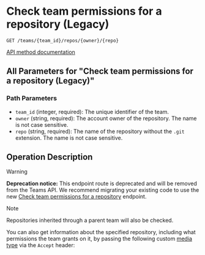 # Check team permissions for a repository (Legacy)

`GET /teams/{team_id}/repos/{owner}/{repo}`

[API method documentation](https://docs.github.com/rest/teams/teams#check-team-permissions-for-a-repository-legacy)

## All Parameters for "Check team permissions for a repository (Legacy)"

### Path Parameters

- `team_id` (integer, required): The unique identifier of the team.
- `owner` (string, required): The account owner of the repository. The name is not case sensitive.
- `repo` (string, required): The name of the repository without the `.git` extension. The name is not case sensitive.

## Operation Description

> [!WARNING]
> **Deprecation notice:** This endpoint route is deprecated and will be removed from the Teams API. We recommend migrating your existing code to use the new [Check team permissions for a repository](https://docs.github.com/rest/teams/teams#check-team-permissions-for-a-repository) endpoint.

> [!NOTE]
> Repositories inherited through a parent team will also be checked.

You can also get information about the specified repository, including what permissions the team grants on it, by passing the following custom [media type](https://docs.github.com/rest/using-the-rest-api/getting-started-with-the-rest-api#media-types/) via the `Accept` header:
